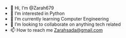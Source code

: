 - 👋 Hi, I’m @Zarah679
- 👀 I’m interested in Python
- 🌱 I’m currently learning Computer Engineering
- 💞️ I’m looking to collaborate on anything tech related
- 📫 How to reach me Zarahsada@gmail.com

<!---
Zarah679/Zarah679 is a ✨ special ✨ repository because its `README.md` (this file) appears on your GitHub profile.
You can click the Preview link to take a look at your changes.
--->
